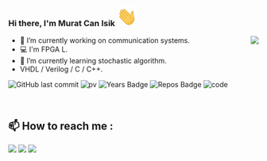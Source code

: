 ### Hi there, I'm Murat Can Isik <img src="https://raw.githubusercontent.com/ABSphreak/ABSphreak/master/gifs/Hi.gif" width="40px" />
<img align="right" height="290" src="https://github.com/Muratcanisik4/Muratcanisik44/blob/main/muratGif.gif" />

- 🔭 I’m currently working on communication systems.
- 💻 I'm FPGA L. 
- 🌱 I’m currently learning stochastic algorithm.
-  VHDL / Verilog / C / C++. 

![GitHub last commit](https://img.shields.io/github/last-commit/koseali/koseali)
![pv](https://komarev.com/ghpvc/?username=koseali)
![Years Badge](https://badges.pufler.dev/years/koseali)
![Repos Badge](https://badges.pufler.dev/repos/koseali)
![code](https://img.shields.io/badge/code%20quality-A++-success)

<br/>

## :mailbox: How to reach me :
[<img src="https://img.icons8.com/bubbles/50/000000/gmail.png"/>](mailto:muratisik44@icloud.com)
[<img src="https://img.icons8.com/bubbles/50/000000/linkedin.png"/>](https://www.linkedin.com/in/muratcanisik)
[<img src="https://img.icons8.com/bubbles/50/000000/instagram-new.png"/>](https://instagram.com/murat_can_isikk)



